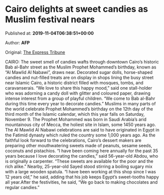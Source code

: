 
# Cairo delights at sweet candies as Muslim festival nears

Published at: **2019-11-04T06:38:51+00:00**

Author: **AFP**

Original: [The Express Tribune](https://tribune.com.pk/story/2093134/3-cairo-delights-sweet-candies-muslim-festival-nears/)

CAIRO: The sweet smell of candies wafts through downtown Cairo’s historic Bab al-Bahr street as the Muslim Prophet Mohammed’s birthday, known as “Al Mawlid Al Nabawi”, draws near.
Decorated sugar dolls, horse-shaped candies and nut-filled treats are on display in shops lining the busy street near Islamic Cairo, a historic district filled with mosques, tombs, and caravanserais.
“We love to share this happy mood,” said one stall-holder who was adorning a candy doll with glitter and coloured paper, drawing intense interest from a group of playful children.
“We come to Bab al-Bahr during this time every year to decorate candies.”
Muslims in many parts of the world celebrate Prophet Mohammed’s birthday on the 12th day of the third month of the Islamic calendar, which this year falls on Saturday, November 9.
The Prophet Mohammed was born in Saudi Arabia’s arid mountainous city of Mecca, the holiest site in Islam, some 1450 years ago.
The Al Mawlid Al Nabawi celebrations are said to have originated in Egypt in the Fatimid dynasty which ruled the country some 1,000 years ago.
As the faithful look forward to the celebrations, Cairo’s dessert makers are preparing other mouthwatering sweets made of peanuts, sesame seeds, coconuts and pistachios.
“I have been coming here annually for the past 35 years because I love decorating the candies,” said 56-year-old Abdou, who is originally a carpenter.
“These sweets are available for the poor and the rich alike.”
Nearby, 25-year-old Sayed stood stirring a boiling sugary mix with a large wooden spatula.
“I have been working at this shop since I was 12 years old,” he said, adding that his job keeps Egypt’s sweet-tooths happy all year.After the festivities, he said, “We go back to making chocolates and regular candies.”
